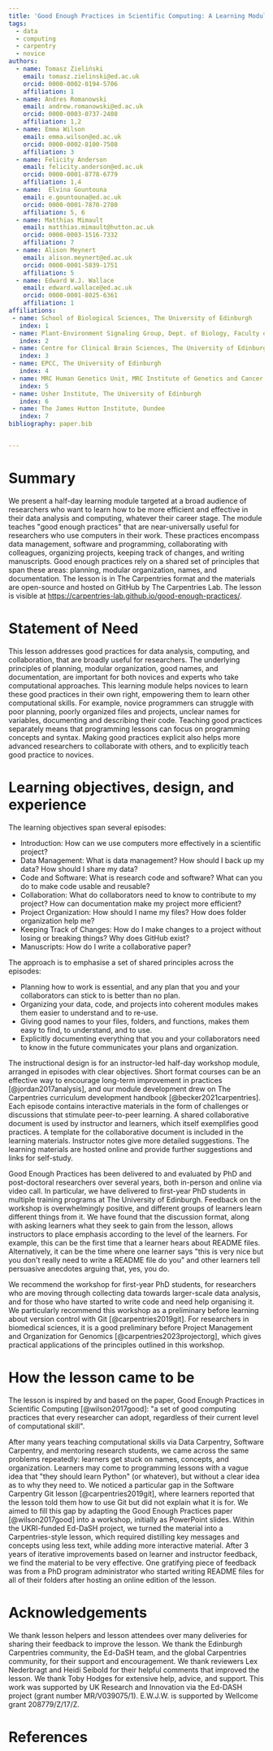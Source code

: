 ```yaml
---
title: 'Good Enough Practices in Scientific Computing: A Learning Module for Researchers'
tags:
  - data
  - computing
  - carpentry
  - novice
authors:
  - name: Tomasz Zieliński
    email: tomasz.zielinski@ed.ac.uk
    orcid: 0000-0002-0194-5706
    affiliation: 1
  - name: Andres Romanowski
    email: andrew.romanowski@ed.ac.uk
    orcid: 0000-0003-0737-2408
    affiliation: 1,2
  - name: Emma Wilson
    email: emma.wilson@ed.ac.uk
    orcid: 0000-0002-8100-7508
    affiliation: 3
  - name: Felicity Anderson
    email: felicity.anderson@ed.ac.uk
    orcid: 0000-0001-8778-6779
    affiliation: 1,4
  - name:  Elvina Gountouna
    email: e.gountouna@ed.ac.uk
    orcid: 0000-0001-7870-2780
    affiliation: 5, 6
  - name: Matthias Mimault
    email: matthias.mimault@hutton.ac.uk
    orcid: 0000-0003-1516-7332
    affiliation: 7
  - name: Alison Meynert
    email: alison.meynert@ed.ac.uk
    orcid: 0000-0001-5839-1751
    affiliation: 5
  - name: Edward W.J. Wallace
    email: edward.wallace@ed.ac.uk
    orcid: 0000-0001-8025-6361
    affiliation: 1
affiliations:
 - name: School of Biological Sciences, The University of Edinburgh
   index: 1
 - name: Plant-Environment Signaling Group, Dept. of Biology, Faculty of Science, Utrecht University, Utrecht, 3584 CH, The Netherlands
   index: 2
 - name: Centre for Clinical Brain Sciences, The University of Edinburgh
   index: 3
 - name: EPCC, The University of Edinburgh
   index: 4
 - name: MRC Human Genetics Unit, MRC Institute of Genetics and Cancer, The University of Edinburgh
   index: 5
 - name: Usher Institute, The University of Edinburgh
   index: 6
 - name: The James Hutton Institute, Dundee
   index: 7
bibliography: paper.bib


---
```


# Summary

We present a half-day learning module targeted at a broad audience of researchers who want to learn how to be more efficient and effective in their data analysis and computing, whatever their career stage.
The module teaches "good enough practices" that are near-universally useful for researchers who use computers in their work.
These practices encompass data management, software and programming, collaborating with colleagues, organizing projects, keeping track of changes, and writing manuscripts.
Good enough practices rely on a shared set of principles that span these areas: planning, modular organization, names, and documentation.
The lesson is in The Carpentries format and the materials are open-source and hosted on GitHub by The Carpentries Lab.
The lesson is visible at https://carpentries-lab.github.io/good-enough-practices/.



# Statement of Need

<!-- explain how the submitted artifacts contribute to computationally enabled teaching and learning, and describing how they might be adopted by others. -->

This lesson addresses good practices for data analysis, computing, and collaboration, that are broadly useful for researchers.
The underlying principles of planning, modular organization, good names, and documentation, are important for both novices and experts who take computational approaches.
This learning module helps novices to learn these good practices in their own right, empowering them to learn other computational skills.
For example, novice programmers can struggle with poor planning, poorly organized files and projects, unclear names for variables, documenting and describing their code.
Teaching good practices separately means that programming lessons can focus on programming concepts and syntax.
Making good practices explicit also helps more advanced researchers to collaborate with others, and to explicitly teach good practice to novices.


# Learning objectives, design, and experience

<!--  describe the learning objectives, content, instructional design, and experience of use in teaching and learning situations. -->

The learning objectives span several episodes:

- Introduction: How can we use computers more effectively in a scientific project?
- Data Management: What is data management? How should I back up my data? How should I share my data?
- Code and Software: What is research code and software? What can you do to make code usable and reusable?
- Collaboration: What do collaborators need to know to contribute to my project? How can documentation make my project more efficient?
- Project Organization:	How should I name my files? How does folder organization help me?
- Keeping Track of Changes:	How do I make changes to a project without losing or breaking things? Why does GitHub exist?
- Manuscripts:	How do I write a collaborative paper?

The approach is to emphasise a set of shared principles across the episodes:

- Planning how to work is essential, and any plan that you and your collaborators can stick to is better than no plan.
- Organizing your data, code, and projects into coherent modules makes them easier to understand and to re-use.
- Giving good names to your files, folders, and functions, makes them easy to find, to understand, and to use.
- Explicitly documenting everything that you and your collaborators need to know in the future communicates your plans and organization.

The instructional design is for an instructor-led half-day workshop module, arranged in episodes with clear objectives.
Short format courses can be an effective way to encourage long-term improvement in practices [@jordan2017analysis], and our module development drew on The Carpentries curriculum development handbook [@becker2021carpentries].
Each episode contains interactive materials in the form of challenges or discussions that stimulate peer-to-peer learning.
A shared collaborative document is used by instructor and learners, which itself exemplifies good practices.
A template for the collaborative document is included in the learning materials.
Instructor notes give more detailed suggestions.
The learning materials are hosted online and provide further suggestions and links for self-study.

Good Enough Practices has been delivered to and evaluated by PhD and post-doctoral researchers over several years, both in-person and online via video call.
In particular, we have delivered to first-year PhD students in multiple training programs at The University of Edinburgh.
Feedback on the workshop is overwhelmingly positive, and different groups of learners learn different things from it.
We have found that the discussion format, along with asking learners what they seek to gain from the lesson, allows instructors to place emphasis according to the level of the learners.
For example, this can be the first time that a learner hears about README files.
Alternatively, it can be the time where one learner says "this is very nice but you don't really need to write a README file do you" and other learners tell persuasive anecdotes arguing that, yes, you do.

We recommend the workshop for first-year PhD students, for researchers who are moving through collecting data towards larger-scale data analysis, and for those who have started to write code and need help organising it.
We particularly recommend this workshop as a preliminary before learning about version control with Git [@carpentries2019git].
For researchers in biomedical sciences, it is a good preliminary before Project Management and Organization for Genomics [@carpentries2023projectorg], which gives practical applications of the principles outlined in this workshop.


# How the lesson came to be

The lesson is inspired by and based on the paper, Good Enough Practices in Scientific Computing [@wilson2017good]: "a set of good computing practices that every researcher can adopt, regardless of their current level of computational skill".

After many years teaching computational skills via Data Carpentry, Software Carpentry, and mentoring research students, we came across the same problems repeatedly: learners get stuck on names, concepts, and organization.
Learners may come to programming lessons with a vague idea that "they should learn Python" (or whatever), but without a clear idea as to why they need to.
We noticed a particular gap in the Software Carpentry Git lesson [@carpentries2019git], where learners reported that the lesson told them how to use Git but did not explain what it is for.
We aimed to fill this gap by adapting the Good Enough Practices paper [@wilson2017good] into a workshop, initially as PowerPoint slides.
Within the UKRI-funded Ed-DaSH project, we turned the material into a Carpentries-style lesson, which required distilling key messages and concepts using less text, while adding more interactive material.
After 3 years of iterative improvements based on learner and instructor feedback, we find the material to be very effective.
One gratifying piece of feedback was from a PhD program administrator who started writing README files for all of their folders after hosting an online edition of the lesson.


# Acknowledgements

We thank lesson helpers and lesson attendees over many deliveries for sharing their feedback to improve the lesson.
We thank the Edinburgh Carpentries community, the Ed-DaSH team, and the global Carpentries community, for their support and encouragement.
We thank reviewers Lex Nederbragt and Heidi Seibold for their helpful comments that improved the lesson.
We thank Toby Hodges for extensive help, advice, and support.
This work was supported by UK Research and Innovation via the Ed-DASH project (grant number MR/V039075/1).
E.W.J.W. is supported by Wellcome grant 208779/Z/17/Z.


# References
